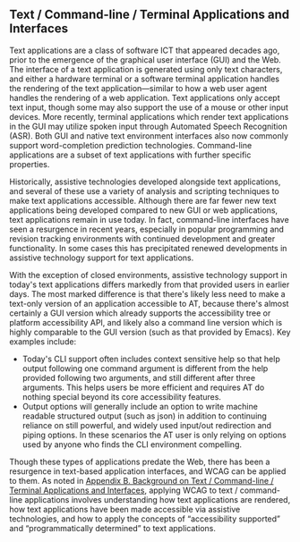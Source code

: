 Text / Command-line / Terminal Applications and Interfaces
----------------------------------------------------------

Text applications are a class of software ICT that appeared decades ago, prior to the emergence of the graphical user interface (GUI) and the Web. The interface of a text application is generated using only text characters, and either a hardware terminal or a software terminal application handles the rendering of the text application—similar to how a web user agent handles the rendering of a web application. Text applications only accept text input, though some may also support the use of a mouse or other input devices. More recently, terminal applications which render text applications in the GUI may utilize spoken input through Automated Speech Recognition (ASR). Both GUI and native text environment interfaces also now commonly support word-completion prediction technologies. Command-line applications are a subset of text applications with further specific properties.

Historically, assistive technologies developed alongside text applications, and several of these use a variety of analysis and scripting techniques to make text applications accessible. Although there are far fewer new text applications being developed compared to new GUI or web applications, text applications remain in use today. In fact, command-line interfaces have seen a resurgence in recent years, especially in popular programming and revision tracking environments with continued development and greater functionality. In some cases this has precipitated renewed developments in assistive technology support for text applications.

With the exception of closed environments, assistive technology support in today's text applications differs markedly from that provided users in earlier days. The most marked difference is that there's likely less need to make a text-only version of an application accessible to AT, because there's almost certainly a GUI version which already supports the accessibility tree or platform accessibility API, and likely also a command line version which is highly comparable to the GUI version (such as that provided by Emacs). Key examples include:

* Today's CLI support often includes context sensitive help so that help output following one command argument is different from the help provided following two arguments, and still different after three arguments. This helps users be more efficient and requires AT do nothing special beyond its core accessibility features.
* Output options will generally include an option to write machine readable structured output (such as json) in addition to continuing reliance on still powerful, and widely used input/out redirection and piping options. In these scenarios the AT user is only relying on options used by anyone who finds the CLI environment compelling.
 
Though these types of applications predate the Web, there has been a resurgence in text-based application interfaces, and WCAG can be applied to them. As noted in [Appendix B. Background on Text / Command-line / Terminal Applications and Interfaces](#background-on-text-command-line-terminal-applications-and-interfaces), applying WCAG to text / command-line applications involves understanding how text applications are rendered, how text applications have been made accessible via assistive technologies, and how to apply the concepts of “accessibility supported” and “programmatically determined” to text applications.
